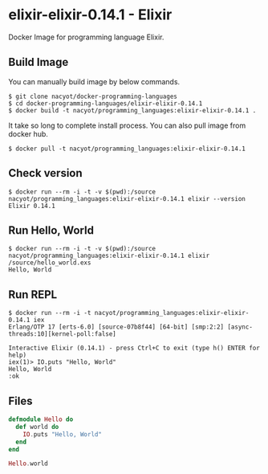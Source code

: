 # elixir-elixir-0.14.1 - Elixir

Docker Image for programming language Elixir.

## Build Image

You can manually build image by below commands.

```
$ git clone nacyot/docker-programming-languages
$ cd docker-programming-languages/elixir-elixir-0.14.1
$ docker build -t nacyot/programming_languages:elixir-elixir-0.14.1 .
```

It take so long to complete install process. You can also pull image from docker hub.

```
$ docker pull -t nacyot/programming_languages:elixir-elixir-0.14.1
```

## Check version

```
$ docker run --rm -i -t -v $(pwd):/source nacyot/programming_languages:elixir-elixir-0.14.1 elixir --version
Elixir 0.14.1
```

## Run Hello, World

```
$ docker run --rm -i -t -v $(pwd):/source nacyot/programming_languages:elixir-elixir-0.14.1 elixir /source/hello_world.exs
Hello, World
```

## Run REPL

```
$ docker run --rm -i -t nacyot/programming_languages:elixir-elixir-0.14.1 iex
Erlang/OTP 17 [erts-6.0] [source-07b8f44] [64-bit] [smp:2:2] [async-threads:10][kernel-poll:false]

Interactive Elixir (0.14.1) - press Ctrl+C to exit (type h() ENTER for help)
iex(1)> IO.puts "Hello, World"
Hello, World
:ok
```

## Files

```Elixir
defmodule Hello do
  def world do
    IO.puts "Hello, World"
  end
end

Hello.world
```
